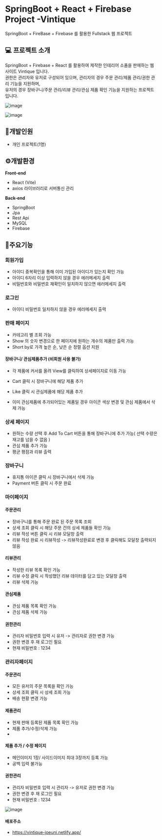 # SpringBoot + React + Firebase Project -Vintique
SpringBoot + FireBase + Firebase 를 활용한 Fullstack 웹 프로젝트 

## 💻 프로젝트 소개
SpringBoot + Firebase + React 를 활용하여 제작한 인테리어 소품을 판매하는 웹 사이트 Vintique 입니다.  
권한은 관리자와 유저로 구성되어 있으며, 관리자의 경우 주문 관리/제품 관리/권한 관리 기능을 지원하며,   
유저의 경우 장바구니/주문 관리/리뷰 관리/관심 제품 확인 기능을 지원하는 프로젝트 입니다.  

![image](https://github.com/joeuni-ex/React_BookMarket/assets/141595215/9f612236-7095-4403-8a79-be87060aab25)

![image](https://github.com/joeuni-ex/VintiqueProject/assets/141595215/6329236c-9448-4031-bae9-2fab6911ff7c)



## :raising_hand:개발인원
- 개인 프로젝트(1명)

## ⚙️개발환경
**Front-end**
- React (Vite)
- axios 라이브러리로 서버통신 관리
  
**Back-end**
- SpringBoot
- Jpa
- Rest Api
- MySQL
- Firebase


## 📌주요기능

### 회원가입
- 아이디 중복확인을 통해 이미 가입된 아이디가 있는지 확인 가능
- 아이디 6자리 이상 입력하지 않을 경우 에러메세지 출력
- 비밀번호와 비밀번호 재확인이 일치하지 않으면 에러메세지 출력


### 로그인
- 아이디 비밀번호 일치하지 않을 경우 에러메세지 출력


### 판매 페이지

- 카테고리 별 조회 가능
- Show 의 숫자 변경으로 한 페이지에 원하는 개수의 제품만 출력 가능
- Short by로 가격 높은 순, 낮은 순 정렬 옵션 지원 

#### 장바구니/ 관심제품추가 (비회원 사용 불가)

- 각 제품에 커서를 올려 View를 클릭하여 상세페이지로 이동 가능
- Cart 클릭 시 장바구니에 해당 제품 추가
- Like 클릭 시 관심제품에 해당 제품 추가

- 이미 관심제품에 추가되어있는 제품일 경우 아이콘 색상 변경 및 관심 제품에서 삭제 가능

### 상세 페이지 
- 원하는 수량 선택 후 Add To Cart 버튼을 통해 장바구니에 추가 가능( 선택 수량은 재고를 넘을 수 없음 )
- 관심 제품 추가 가능 
- 평균 평점과 리뷰 출력 

### 장바구니

- 휴지통 아이콘 클릭 시 장바구니에서 삭제 가능
- Payment 버튼 클릭 시 주문 완료 


### 마이페이지
#### 주문관리
- 장바구니를 통해 주문 완료 된 주문 목록 조회
- 상세 조회 클릭 시 해당 주문 건의 상세 제품들 확인 가능
- 리뷰 작성 버튼 클릭 시 리뷰 모달창 출력
- 리뷰 작성 완료 시 리뷰작성 -> 리뷰작성완료로 변경 후 클릭해도 모달창 출력되지 않음 
  
#### 리뷰관리
- 작성한 리뷰 목록 확인 가능
- 리뷰 수정 클릭 시 작성했던 리뷰 데이터를 담고 있는 모달창 출력
- 리뷰 삭제 가능

  
#### 관심제품
- 관심 제품 목록 확인 가능
- 관심 제품 삭제 가능

  
#### 권한관리
- 관리자 비밀번호 입력 시 유저 -> 관리자로 권한 변경 가능
- 권한 변경 후 재 로그인 필요 
- 현재 비밀번호 : 1234

### 관리자페이지
#### 주문관리
- 모든 유저의 주문 목록을 확인 가능
- 상세 조회 클릭 시 상세 조회 가능
- 배송 현황 변경 가능
  
#### 제품관리
- 현재 판매 등록된 제품 목록 확인 가능 
- 제품 추가/수정/삭제 가능
- 
#### 제품 추가 / 수정 페이지 
- 메인이미지 1장/ 사이드이미지 최대 3장까지 등록 가능
- 공백 입력 불가능

  
#### 권한관리
- 관리자 비밀번호 입력 시 관리자 -> 유저로 권한 변경 가능
- 권한 변경 후 재 로그인 필요 
- 현재 비밀번호 : 1234

![image](https://github.com/joeuni-ex/VintiqueProject/assets/141595215/4d042231-1c8f-4ce3-b02c-e31dd46a14d0)


#### 배포주소 
- https://vintique-joeuni.netlify.app/
